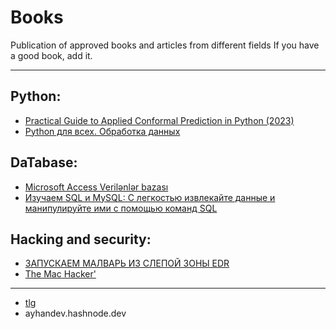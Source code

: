 # Books

 Publication of approved books and articles from different fields If you have a good book, add it.
 


  -----------------------------------------

 ## Python: 
  - [Practical Guide to Applied Conformal Prediction in Python (2023)](https://github.com/ayhan-dev/Books/blob/main/file/Practical%20Guide%20to%20Applied%20Conformal%20Prediction%20in%20Python-1.pdf)
  - [Python для всех. Обработка данных](https://github.com/ayhan-dev/Books/blob/main/file/Charlz_R._Severans_Python_dlya_vseh.pdf)


 ## DaTabase: 
  - [Microsoft Access Verilənlər bazası](https://github.com/ayhan-dev/Books/blob/main/file/Access_konspekt2_230528_211420.pdf)
  - [Изучаем SQL и MySQL: С легкостью извлекайте данные и манипулируйте ими с помощью команд SQL](https://github.com/ayhan-dev/Books/blob/main/file/%D0%98%D0%B7%D1%83%D1%87%D0%B0%D0%B5%D0%BC%20SQL%20%D0%B8%20MySQL.pdf)

## Hacking and security:
 - [ЗАПУСКАЕМ МАЛВАРЬ ИЗ СЛЕПОЙ ЗОНЫ EDR](https://github.com/ayhan-dev/Books/blob/main/file/%D0%97%D0%90%D0%9F%D0%A3%D0%A1%D0%9A%D0%90%D0%95%D0%9C_%D0%9C%D0%90%D0%9B%D0%92%D0%90%D0%A0%D0%AC_%D0%98%D0%97_%D0%A1%D0%9B%D0%95%D0%9F%D0%9E%D0%98%CC%86_%D0%97%D0%9E%D0%9D%D0%AB_EDR.pdf)
 - [The Mac Hacker'](https://github.com/ayhan-dev/Books/blob/main/file/The%20Mac%20Hacker's%20Handbook.pdf)



 -----------------------------------------
 - [tlg](t.me/ayhan_dev)
 - ayhandev.hashnode.dev
